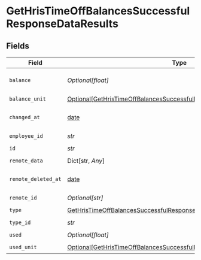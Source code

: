 # GetHrisTimeOffBalancesSuccessfulResponseDataResults


## Fields

| Field                                                                                                                                                             | Type                                                                                                                                                              | Required                                                                                                                                                          | Description                                                                                                                                                       |
| ----------------------------------------------------------------------------------------------------------------------------------------------------------------- | ----------------------------------------------------------------------------------------------------------------------------------------------------------------- | ----------------------------------------------------------------------------------------------------------------------------------------------------------------- | ----------------------------------------------------------------------------------------------------------------------------------------------------------------- |
| `balance`                                                                                                                                                         | *Optional[float]*                                                                                                                                                 | :heavy_check_mark:                                                                                                                                                | The amount time available to the employee.                                                                                                                        |
| `balance_unit`                                                                                                                                                    | [Optional[GetHrisTimeOffBalancesSuccessfulResponseDataResultsBalanceUnit]](../../models/shared/gethristimeoffbalancessuccessfulresponsedataresultsbalanceunit.md) | :heavy_check_mark:                                                                                                                                                | N/A                                                                                                                                                               |
| `changed_at`                                                                                                                                                      | [date](https://docs.python.org/3/library/datetime.html#date-objects)                                                                                              | :heavy_check_mark:                                                                                                                                                | YYYY-MM-DDTHH:mm:ss.sssZ<br/><br/>[](https://developer.mozilla.org/en-US/docs/Web/JavaScript/Reference/Global_Objects/Date/toISOString)                           |
| `employee_id`                                                                                                                                                     | *str*                                                                                                                                                             | :heavy_check_mark:                                                                                                                                                | N/A                                                                                                                                                               |
| `id`                                                                                                                                                              | *str*                                                                                                                                                             | :heavy_check_mark:                                                                                                                                                | N/A                                                                                                                                                               |
| `remote_data`                                                                                                                                                     | Dict[str, *Any*]                                                                                                                                                  | :heavy_check_mark:                                                                                                                                                | N/A                                                                                                                                                               |
| `remote_deleted_at`                                                                                                                                               | [date](https://docs.python.org/3/library/datetime.html#date-objects)                                                                                              | :heavy_check_mark:                                                                                                                                                | YYYY-MM-DDTHH:mm:ss.sssZ<br/><br/>[](https://developer.mozilla.org/en-US/docs/Web/JavaScript/Reference/Global_Objects/Date/toISOString)                           |
| `remote_id`                                                                                                                                                       | *Optional[str]*                                                                                                                                                   | :heavy_check_mark:                                                                                                                                                | N/A                                                                                                                                                               |
| `type`                                                                                                                                                            | [GetHrisTimeOffBalancesSuccessfulResponseDataResultsType](../../models/shared/gethristimeoffbalancessuccessfulresponsedataresultstype.md)                         | :heavy_check_mark:                                                                                                                                                | N/A                                                                                                                                                               |
| `type_id`                                                                                                                                                         | *str*                                                                                                                                                             | :heavy_check_mark:                                                                                                                                                | N/A                                                                                                                                                               |
| `used`                                                                                                                                                            | *Optional[float]*                                                                                                                                                 | :heavy_check_mark:                                                                                                                                                | N/A                                                                                                                                                               |
| `used_unit`                                                                                                                                                       | [Optional[GetHrisTimeOffBalancesSuccessfulResponseDataResultsUsedUnit]](../../models/shared/gethristimeoffbalancessuccessfulresponsedataresultsusedunit.md)       | :heavy_check_mark:                                                                                                                                                | N/A                                                                                                                                                               |
